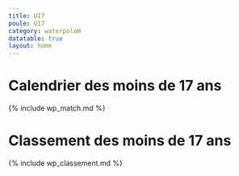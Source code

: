 ```yaml
---
title: U17
poule: U17
category: waterpoloH
datatable: true
layout: home
---
```


# Calendrier des moins de 17 ans

{% include wp_match.md %}

# Classement des moins de 17 ans

{% include wp_classement.md %}